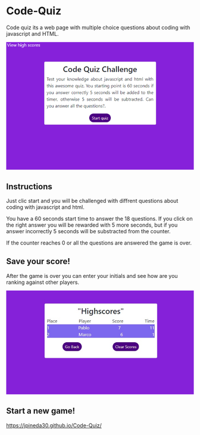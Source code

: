 # Code-Quiz

Code quiz its a web page with multiple choice questions about coding with javascript and HTML.

![](Assets\preview1.jpeg)

## Instructions

Just clic start and you will be challenged with diffrent questions about coding with javascript and html.

You have a 60 seconds start time to answer the 18 questions. If you click on the right answer you will be rewarded with 5 more seconds, but if you answer incorrectly 5 seconds will be substracted from the counter.

If the counter reaches 0 or all the questions are answered the game is over.

## Save your score!

After the game is over you can enter your initials and see how are you ranking against other players.

![](Assets\preview2.jpg)

## Start a new game!

https://jpineda30.github.io/Code-Quiz/